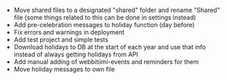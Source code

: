 - Move shared files to a designated "shared" folder and rename "Shared" file (some things related to this can be done in settings instead)
- Add pre-celebration messages to holiday function (day before)
- Fix errors and warnings in deployment
- Add test project and simple tests
- Download holidays to DB at the start of each year and use that info instead of always getting holidays from API
- Add manual adding of webbitiimi-events and reminders for them
- Move holiday messages to own file